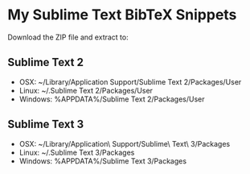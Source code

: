 # My Sublime Text BibTeX Snippets

Download the ZIP file and extract to:

## Sublime Text 2

- OSX: ~/Library/Application Support/Sublime Text 2/Packages/User
- Linux: ~/.Sublime Text 2/Packages/User
- Windows: %APPDATA%/Sublime Text 2/Packages/User

## Sublime Text 3

- OSX: ~/Library/Application\ Support/Sublime\ Text\ 3/Packages
- Linux: ~/.Sublime Text 3/Packages
- Windows: %APPDATA%/Sublime Text 3/Packages

